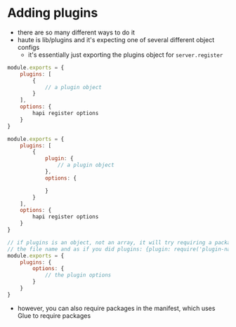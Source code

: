 # Adding plugins
- there are so many different ways to do it
- haute is lib/plugins and it's expecting one of several different object configs
  - it's essentially just exporting the plugins object for `server.register`

```javascript
module.exports = {
    plugins: [
        {
            // a plugin object
        }
    ],
    options: {
        hapi register options
    }
}

module.exports = {
    plugins: [
        {
            plugin: {
                // a plugin object
            },
            options: {

            }
        }
    ],
    options: {
        hapi register options
    }
}

// if plugins is an object, not an array, it will try requiring a package with
// the file name and as if you did plugins: {plugin: require('plugin-name')}
module.exports = {
    plugins: {
        options: {
            // the plugin options
        }
    }
}

```

- however, you can also require packages in the manifest, which uses Glue to
  require packages